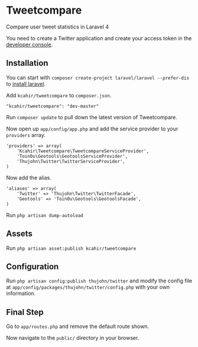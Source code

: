 Tweetcompare
============

Compare user tweet statistics in Laravel 4

You need to create a Twitter application and create your access token in the [developer console](https://dev.twitter.com/).


## Installation

You can start with `composer create-project laravel/laravel --prefer-dis` to [install laravel](http://laravel.com/docs/installation/).

Add `kcahir/tweetcompare` to `composer.json`.

    "kcahir/tweetcompare": "dev-master"

Run `composer update` to pull down the latest version of Tweetcompare.

Now open up `app/config/app.php` and add the service provider to your `providers` array.

    'providers' => array(
    	'Kcahir\Tweetcompare\TweetcompareServiceProvider',
	    'Toin0u\Geotools\GeotoolsServiceProvider',
        'Thujohn\Twitter\TwitterServiceProvider',
    )

Now add the alias.

    'aliases' => array(
        'Twitter' => 'Thujohn\Twitter\TwitterFacade',
        'Geotools' => 'Toin0u\Geotools\GeotoolsFacade',
    )

Run `php artisan dump-autoload`

## Assets

Run `php artisan asset:publish kcahir/tweetcompare`

## Configuration

Run `php artisan config:publish thujohn/twitter` and modify the config file at `app/config/packages/thujohn/twitter/config.php` with your own information.

## Final Step

Go to `app/routes.php` and remove the default route shown.

Now navigate to the `public/` directory in your browser.